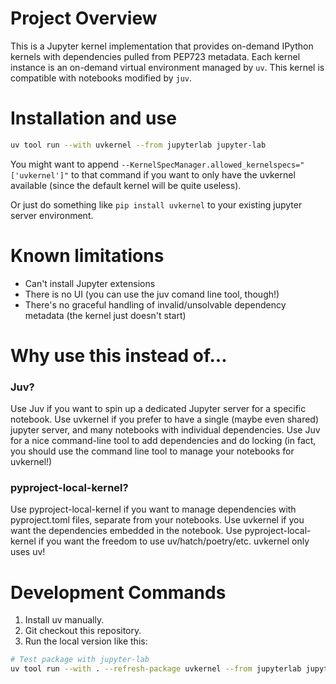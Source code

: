 # Project Overview
This is a Jupyter kernel implementation that provides on-demand IPython kernels with dependencies pulled from PEP723 metadata. Each kernel instance is an on-demand virtual environment managed by `uv`. This kernel is compatible with notebooks modified by `juv`.

# Installation and use
```bash
uv tool run --with uvkernel --from jupyterlab jupyter-lab 
```
You might want to append `--KernelSpecManager.allowed_kernelspecs="['uvkernel']"` to that command if you want to only have the uvkernel available (since the default kernel will be quite useless).

Or just do something like `pip install uvkernel` to your existing jupyter server environment.


# Known limitations
- Can't install Jupyter extensions
- There is no UI (you can use the juv comand line tool, though!)
- There's no graceful handling of invalid/unsolvable dependency metadata (the kernel just doesn't start)

# Why use this instead of...
### Juv?
Use Juv if you want to spin up a dedicated Jupyter server for a specific notebook. Use uvkernel if you prefer to have a single (maybe even shared) jupyter server, and many notebooks with individual dependencies. Use Juv for a nice command-line tool to add dependencies and do locking (in fact, you should use the command line tool to manage your notebooks for uvkernel!)

### pyproject-local-kernel?
Use pyproject-local-kernel if you want to manage dependencies with pyproject.toml files, separate from your notebooks. Use uvkernel if you want the dependencies embedded in the notebook. Use pyproject-local-kernel if you want the freedom to use uv/hatch/poetry/etc. uvkernel only uses uv!

# Development Commands
1. Install uv manually.
2. Git checkout this repository.
3. Run the local version like this:
```bash
# Test package with jupyter-lab
uv tool run --with . --refresh-package uvkernel --from jupyterlab jupyter-lab
```
